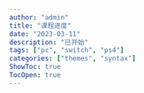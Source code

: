 ```yaml
---
author: "admin"
title: "课程进度"
date: "2023-03-11"
description: "已开始"
tags: ["pc", "switch", "ps4"]
categories: ["themes", "syntax"]
ShowToc: true
TocOpen: true
---
```



